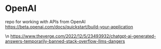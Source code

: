 # OpenAI
repo for working with APIs from OpenAI
https://beta.openai.com/docs/quickstart/build-your-application

\n
https://www.theverge.com/2022/12/5/23493932/chatgpt-ai-generated-answers-temporarily-banned-stack-overflow-llms-dangers
